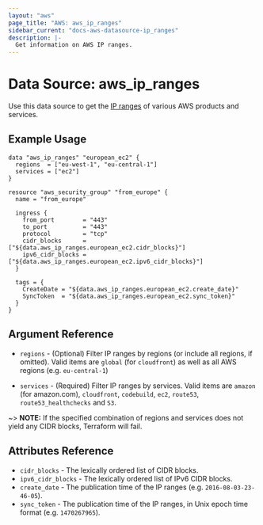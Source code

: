 ```yaml
---
layout: "aws"
page_title: "AWS: aws_ip_ranges"
sidebar_current: "docs-aws-datasource-ip_ranges"
description: |-
  Get information on AWS IP ranges.
---
```


# Data Source: aws_ip_ranges

Use this data source to get the [IP ranges][1] of various AWS products and services.

## Example Usage

```hcl
data "aws_ip_ranges" "european_ec2" {
  regions  = ["eu-west-1", "eu-central-1"]
  services = ["ec2"]
}

resource "aws_security_group" "from_europe" {
  name = "from_europe"

  ingress {
    from_port        = "443"
    to_port          = "443"
    protocol         = "tcp"
    cidr_blocks      = ["${data.aws_ip_ranges.european_ec2.cidr_blocks}"]
    ipv6_cidr_blocks = ["${data.aws_ip_ranges.european_ec2.ipv6_cidr_blocks}"]
  }

  tags = {
    CreateDate = "${data.aws_ip_ranges.european_ec2.create_date}"
    SyncToken  = "${data.aws_ip_ranges.european_ec2.sync_token}"
  }
}
```

## Argument Reference

* `regions` - (Optional) Filter IP ranges by regions (or include all regions, if
omitted). Valid items are `global` (for `cloudfront`) as well as all AWS regions
(e.g. `eu-central-1`)

* `services` - (Required) Filter IP ranges by services. Valid items are `amazon`
(for amazon.com), `cloudfront`, `codebuild`, `ec2`, `route53`, `route53_healthchecks` and `S3`.

~> **NOTE:** If the specified combination of regions and services does not yield any
CIDR blocks, Terraform will fail.

## Attributes Reference

* `cidr_blocks` - The lexically ordered list of CIDR blocks.
* `ipv6_cidr_blocks` - The lexically ordered list of IPv6 CIDR blocks.
* `create_date` - The publication time of the IP ranges (e.g. `2016-08-03-23-46-05`).
* `sync_token` - The publication time of the IP ranges, in Unix epoch time format
  (e.g. `1470267965`).

[1]: http://docs.aws.amazon.com/general/latest/gr/aws-ip-ranges.html
